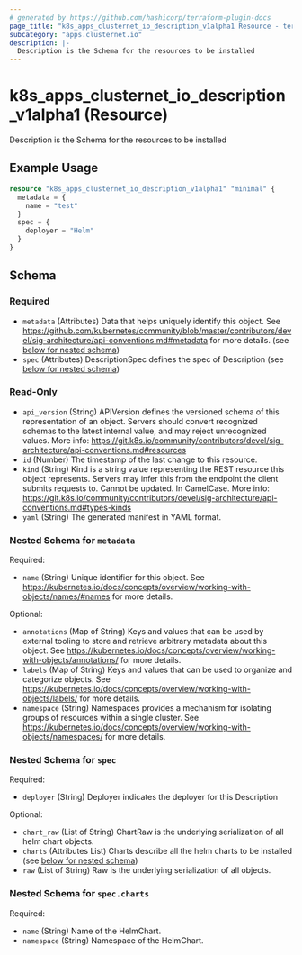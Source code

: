 ```yaml
---
# generated by https://github.com/hashicorp/terraform-plugin-docs
page_title: "k8s_apps_clusternet_io_description_v1alpha1 Resource - terraform-provider-k8s"
subcategory: "apps.clusternet.io"
description: |-
  Description is the Schema for the resources to be installed
---
```


# k8s_apps_clusternet_io_description_v1alpha1 (Resource)

Description is the Schema for the resources to be installed

## Example Usage

```terraform
resource "k8s_apps_clusternet_io_description_v1alpha1" "minimal" {
  metadata = {
    name = "test"
  }
  spec = {
    deployer = "Helm"
  }
}
```

<!-- schema generated by tfplugindocs -->
## Schema

### Required

- `metadata` (Attributes) Data that helps uniquely identify this object. See https://github.com/kubernetes/community/blob/master/contributors/devel/sig-architecture/api-conventions.md#metadata for more details. (see [below for nested schema](#nestedatt--metadata))
- `spec` (Attributes) DescriptionSpec defines the spec of Description (see [below for nested schema](#nestedatt--spec))

### Read-Only

- `api_version` (String) APIVersion defines the versioned schema of this representation of an object. Servers should convert recognized schemas to the latest internal value, and may reject unrecognized values. More info: https://git.k8s.io/community/contributors/devel/sig-architecture/api-conventions.md#resources
- `id` (Number) The timestamp of the last change to this resource.
- `kind` (String) Kind is a string value representing the REST resource this object represents. Servers may infer this from the endpoint the client submits requests to. Cannot be updated. In CamelCase. More info: https://git.k8s.io/community/contributors/devel/sig-architecture/api-conventions.md#types-kinds
- `yaml` (String) The generated manifest in YAML format.

<a id="nestedatt--metadata"></a>
### Nested Schema for `metadata`

Required:

- `name` (String) Unique identifier for this object. See https://kubernetes.io/docs/concepts/overview/working-with-objects/names/#names for more details.

Optional:

- `annotations` (Map of String) Keys and values that can be used by external tooling to store and retrieve arbitrary metadata about this object. See https://kubernetes.io/docs/concepts/overview/working-with-objects/annotations/ for more details.
- `labels` (Map of String) Keys and values that can be used to organize and categorize objects. See https://kubernetes.io/docs/concepts/overview/working-with-objects/labels/ for more details.
- `namespace` (String) Namespaces provides a mechanism for isolating groups of resources within a single cluster. See https://kubernetes.io/docs/concepts/overview/working-with-objects/namespaces/ for more details.


<a id="nestedatt--spec"></a>
### Nested Schema for `spec`

Required:

- `deployer` (String) Deployer indicates the deployer for this Description

Optional:

- `chart_raw` (List of String) ChartRaw is the underlying serialization of all helm chart objects.
- `charts` (Attributes List) Charts describe all the helm charts to be installed (see [below for nested schema](#nestedatt--spec--charts))
- `raw` (List of String) Raw is the underlying serialization of all objects.

<a id="nestedatt--spec--charts"></a>
### Nested Schema for `spec.charts`

Required:

- `name` (String) Name of the HelmChart.
- `namespace` (String) Namespace of the HelmChart.


